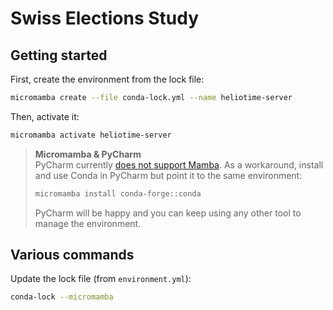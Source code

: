 # Swiss Elections Study

## Getting started

First, create the environment from the lock file:

```sh
micromamba create --file conda-lock.yml --name heliotime-server
```

Then, activate it:

```sh
micromamba activate heliotime-server
```

> **Micromamba & PyCharm** <br>
> PyCharm currently [does not support Mamba](https://youtrack.jetbrains.com/issue/PY-58703/Setting-interpreter-to-mamba-causes-PyCharm-to-stop-accepting-run-configurations). As a workaround, install and use Conda in PyCharm but point it to the same environment:
>
> ```sh
> micromamba install conda-forge::conda
> ```
>
> PyCharm will be happy and you can keep using any other tool to manage the environment.

## Various commands

Update the lock file (from `environment.yml`):

```bash
conda-lock --micromamba
```
